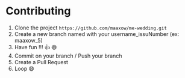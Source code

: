 # Contributing


1. Clone the project `https://github.com/maaxow/me-wedding.git`
2. Create a new branch named with your username\_issuNumber (ex: maaxow\_5)
3. Have fun !!! :+1: :smile:
4. Commit on your branch / Push your branch
5. Create a Pull Request
6. Loop :smile: